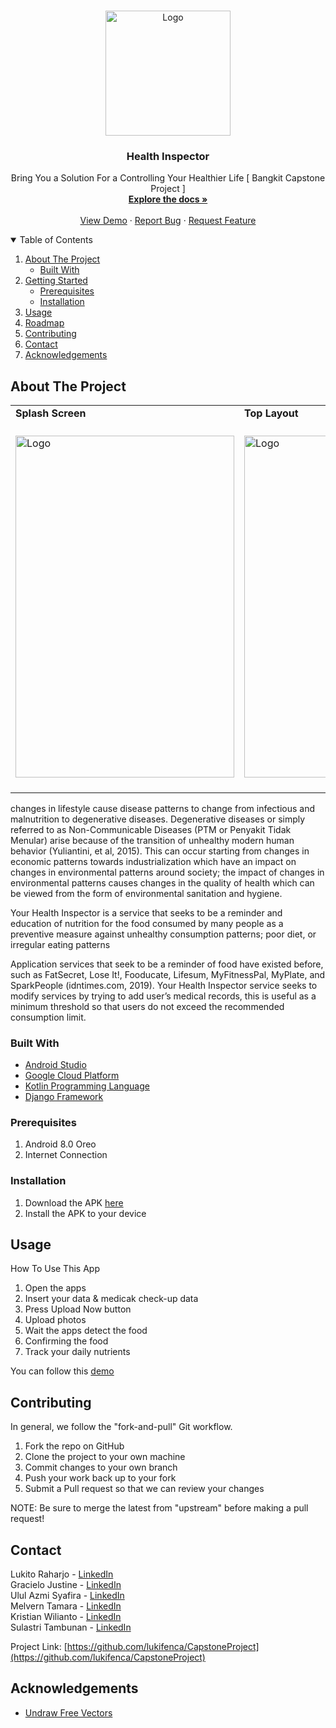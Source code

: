 <!--
*** Thanks for checking out the Best-README-Template. If you have a suggestion
*** that would make this better, please fork the repo and create a pull request
*** or simply open an issue with the tag "enhancement".
*** Thanks again! Now go create something AMAZING! :D
-->



<!-- PROJECT SHIELDS -->
<!--
*** I'm using markdown "reference style" links for readability.
*** Reference links are enclosed in brackets [ ] instead of parentheses ( ).
*** See the bottom of this document for the declaration of the reference variables
*** for contributors-url, forks-url, etc. This is an optional, concise syntax you may use.
*** https://www.markdownguide.org/basic-syntax/#reference-style-links
-->



<!-- PROJECT LOGO -->
<br />
<p align="center">
  <a href="https://github.com/othneildrew/Best-README-Template">
    <img src="https://ibb.co/Z15yczp" alt="Logo" width="200" height="200">
  </a>

  <h3 align="center">Health Inspector</h3>

  <p align="center">
    Bring You a Solution For a Controlling Your Healthier Life [ Bangkit Capstone Project ]
    <br />
    <a href="https://github.com/lukifenca/CapstoneProject"><strong>Explore the docs »</strong></a>
    <br />
    <br />
    <a href="https://youtu.be/z1gU14wepFc">View Demo</a>
    ·
    <a href="https://github.com/lukifenca/CapstoneProject/issues">Report Bug</a>
    ·
    <a href="https://github.com/lukifenca/CapstoneProject/issues">Request Feature</a>
  </p>
</p>



<!-- TABLE OF CONTENTS -->
<details open="open">
  <summary>Table of Contents</summary>
  <ol>
    <li>
      <a href="#about-the-project">About The Project</a>
      <ul>
        <li><a href="#built-with">Built With</a></li>
      </ul>
    </li>
    <li>
      <a href="#getting-started">Getting Started</a>
      <ul>
        <li><a href="#prerequisites">Prerequisites</a></li>
        <li><a href="#installation">Installation</a></li>
      </ul>
    </li>
    <li><a href="#usage">Usage</a></li>
    <li><a href="#roadmap">Roadmap</a></li>
    <li><a href="#contributing">Contributing</a></li>
<!--     <li><a href="#license">License</a></li> -->
    <li><a href="#contact">Contact</a></li>
    <li><a href="#acknowledgements">Acknowledgements</a></li>
  </ol>
</details>



<!-- ABOUT THE PROJECT -->
## About The Project

<table>
    <tr>
        <td><strong>     Splash Screen          </strong></td>
        <td><strong>  Top Layout     </strong></td>
      <td> <strong>      Bottom Layout</strong> </td>
    </tr>
    <tr>
        <td>
          <span>&nbsp;&nbsp;&nbsp;&nbsp;&nbsp;&nbsp;&nbsp;&nbsp;</span>
          <img src="images/splashscreen.png" alt="Logo" width="350" height="546.5">
          <span>&nbsp;&nbsp;&nbsp;&nbsp;&nbsp;&nbsp;&nbsp;&nbsp;</span>
        </td>
        <td>
          <span>&nbsp;&nbsp;&nbsp;&nbsp;&nbsp;&nbsp;&nbsp;&nbsp;</span>
          <img src="images/top_layout.png" alt="Logo" width="350" height="546.5">
          <span>&nbsp;&nbsp;&nbsp;&nbsp;&nbsp;&nbsp;&nbsp;&nbsp;</span>
      </td>
      <td>
        <span>&nbsp;&nbsp;&nbsp;&nbsp;&nbsp;&nbsp;&nbsp;&nbsp;</span>
        <img src="images/bottom_layout_crop.png" alt="Logo" width="350" height="546.5">
        <span>&nbsp;&nbsp;&nbsp;&nbsp;&nbsp;&nbsp;&nbsp;&nbsp;</span>
      </td>
    </tr>
</table>
    
changes in lifestyle cause disease patterns to change from infectious and malnutrition to degenerative diseases. Degenerative diseases or simply referred to as Non-Communicable Diseases (PTM or Penyakit Tidak Menular) arise because of the transition of unhealthy modern human behavior (Yuliantini, et al, 2015). This can occur starting from changes in economic patterns towards industrialization which have an impact on changes in environmental patterns around society; the impact of changes in environmental patterns causes changes in the quality of health which can be viewed from the form of environmental sanitation and hygiene.

Your Health Inspector is a service that seeks to be a reminder and education of nutrition for the food consumed by many people as a preventive measure against unhealthy consumption patterns; poor diet, or irregular eating patterns

Application services that seek to be a reminder of food have existed before, such as FatSecret, Lose It!, Fooducate, Lifesum, MyFitnessPal, MyPlate, and SparkPeople (idntimes.com, 2019). Your Health Inspector service seeks to modify services by trying to add user’s medical records, this is useful as a minimum threshold so that users do not exceed the recommended consumption limit.


### Built With

* [Android Studio](https://developer.android.com)
* [Google Cloud Platform](https://cloud.google.com)
* [Kotlin Programming Language](https://kotlinlang.org)
* [Django Framework](https://www.djangoproject.com/)



### Prerequisites

1. Android 8.0 Oreo
2. Internet Connection

### Installation

1. Download the APK [here](https://drive.google.com/file/d/1OiC0V0IcgANB7GQQTsKQvxEl9nTka8l1/view?usp=sharing)
2. Install the APK to your device



<!-- USAGE EXAMPLES -->
## Usage

How To Use This App
1. Open the apps
2. Insert your data & medicak check-up data
3. Press Upload Now button
4. Upload photos
5. Wait the apps detect the food
6. Confirming the food
7. Track your daily nutrients

You can follow this [demo](https://youtu.be/z1gU14wepFc)



<!-- CONTRIBUTING -->
## Contributing

In general, we follow the "fork-and-pull" Git workflow.

1. Fork the repo on GitHub
2. Clone the project to your own machine
3. Commit changes to your own branch
4. Push your work back up to your fork
5. Submit a Pull request so that we can review your changes

NOTE: Be sure to merge the latest from "upstream" before making a pull request!



<!-- LICENSE -->
<!-- ## License

Distributed under the MIT License. See `LICENSE` for more information. -->



<!-- CONTACT -->
## Contact

Lukito Raharjo - [LinkedIn](https://www.linkedin.com/in/lukito-raharjo-643b6120a/)  <br>
Gracielo Justine - [LinkedIn](https://www.linkedin.com/in/gracielojs/)  <br>
Ulul Azmi Syafira - [LinkedIn](https://www.linkedin.com/in/ulul-azmi-syafira-98b757207/)  <br>
Melvern Tamara - [LinkedIn](https://www.linkedin.com/in/melvern-tamara-1083041b2/)  <br>
Kristian Wilianto - [LinkedIn](https://www.linkedin.com/in/zogoz/) <br>
Sulastri Tambunan - [LinkedIn](https://www.linkedin.com/in/sulastri-tambunan-b08337195/)  <br>

Project Link: [https://github.com/lukifenca/CapstoneProject](https://github.com/lukifenca/CapstoneProject)



<!-- ACKNOWLEDGEMENTS -->
## Acknowledgements
* [Undraw Free Vectors](https://undraw.co/illustrations)



<!-- MARKDOWN LINKS & IMAGES -->
<!-- https://www.markdownguide.org/basic-syntax/#reference-style-links -->
[contributors-shield]: https://img.shields.io/github/contributors/othneildrew/Best-README-Template.svg?style=for-the-badge
[contributors-url]: https://github.com/othneildrew/Best-README-Template/graphs/contributors
[forks-shield]: https://img.shields.io/github/forks/othneildrew/Best-README-Template.svg?style=for-the-badge
[forks-url]: https://github.com/othneildrew/Best-README-Template/network/members
[stars-shield]: https://img.shields.io/github/stars/othneildrew/Best-README-Template.svg?style=for-the-badge
[stars-url]: https://github.com/othneildrew/Best-README-Template/stargazers
[issues-shield]: https://img.shields.io/github/issues/othneildrew/Best-README-Template.svg?style=for-the-badge
[issues-url]: https://github.com/othneildrew/Best-README-Template/issues
[license-shield]: https://img.shields.io/github/license/othneildrew/Best-README-Template.svg?style=for-the-badge
[license-url]: https://github.com/othneildrew/Best-README-Template/blob/master/LICENSE.txt
[linkedin-shield]: https://img.shields.io/badge/-LinkedIn-black.svg?style=for-the-badge&logo=linkedin&colorB=555
[linkedin-url]: https://linkedin.com/in/othneildrew
[product-screenshot]: images/screenshot.png
